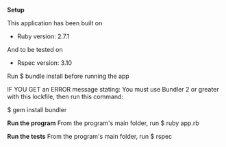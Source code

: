 **Setup**

This application has been built on
- Ruby version: 2.7.1

And to be tested on
- Rspec version: 3.10

Run $ bundle install before running the app

IF YOU GET an ERROR message stating: You must use Bundler 2 or greater with this lockfile, then run this command:

$ gem install bundler

**Run the program**
From the program's main folder, run
$ ruby app.rb

**Run the tests**
From the program's main folder, run
$ rspec








